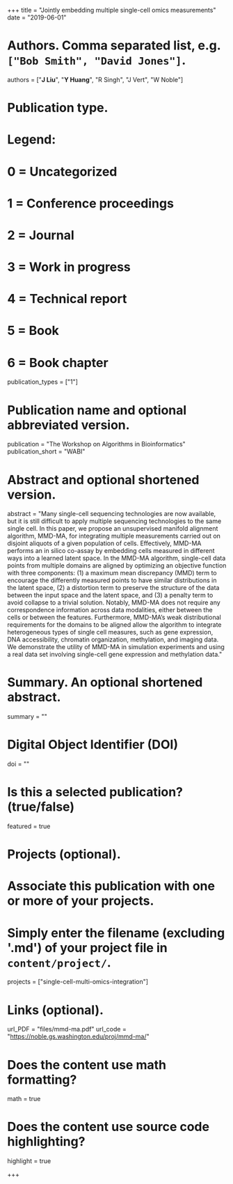 +++
title = "Jointly embedding multiple single-cell omics measurements"
date = "2019-06-01"

# Authors. Comma separated list, e.g. `["Bob Smith", "David Jones"]`.
authors = ["__J Liu__", "__Y Huang__", "R Singh", "J Vert", "W Noble"]

# Publication type.
# Legend:
# 0 = Uncategorized
# 1 = Conference proceedings
# 2 = Journal
# 3 = Work in progress
# 4 = Technical report
# 5 = Book
# 6 = Book chapter
publication_types = ["1"]

# Publication name and optional abbreviated version.
publication = "The Workshop on Algorithms in Bioinformatics"
publication_short = "WABI"

# Abstract and optional shortened version.
abstract = "Many single-cell sequencing technologies are now available, but it is still difficult to apply multiple sequencing technologies to the same single cell. In this paper, we propose an unsupervised manifold alignment algorithm, MMD-MA, for integrating multiple measurements carried out on disjoint aliquots of a given population of cells. Effectively, MMD-MA performs an in silico co-assay by embedding cells measured in different ways into a learned latent space. In the MMD-MA algorithm, single-cell data points from multiple domains are aligned by optimizing an objective function with three components: (1) a maximum mean discrepancy (MMD) term to encourage the differently measured points to have similar distributions in the latent space, (2) a distortion term to preserve the structure of the data between the input space and the latent space, and (3) a penalty term to avoid collapse to a trivial solution. Notably, MMD-MA does not require any correspondence information across data modalities, either between the cells or between the features. Furthermore, MMD-MA’s weak distributional requirements for the domains to be aligned allow the algorithm to integrate heterogeneous types of single cell measures, such as gene expression, DNA accessibility, chromatin organization, methylation, and imaging data. We demonstrate the utility of MMD-MA in simulation experiments and using a real data set involving single-cell gene expression and methylation data."

# Summary. An optional shortened abstract.
summary = ""

# Digital Object Identifier (DOI)
doi = ""

# Is this a selected publication? (true/false)
featured = true

# Projects (optional).
#   Associate this publication with one or more of your projects.
#   Simply enter the filename (excluding '.md') of your project file in `content/project/`.
projects = ["single-cell-multi-omics-integration"]

# Links (optional).
url_PDF = "files/mmd-ma.pdf"
url_code = "https://noble.gs.washington.edu/proj/mmd-ma/"


# Does the content use math formatting?
math = true

# Does the content use source code highlighting?
highlight = true

+++

